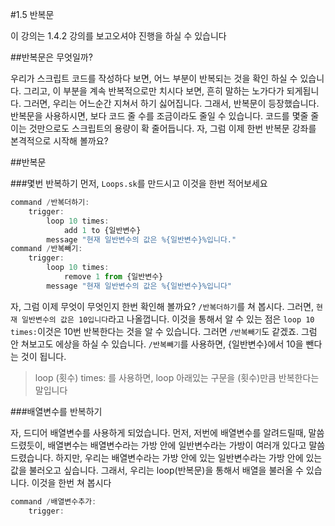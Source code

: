 #1.5 반복문

이 강의는 1.4.2 강의를 보고오셔야 진행을 하실 수 있습니다

##반복문은 무엇일까?

우리가 스크립트 코드를 작성하다 보면, 어느 부분이 반복되는 것을 확인 하실 수 있습니다. 그리고, 이 부분을 계속 반복적으로만 치시다 보면, 흔히 말하는 노가다가 되게됩니다. 그러면, 우리는 어느순간 지쳐서 하기 싫어집니다. 그래서, 반복문이 등장했습니다. 반복문을 사용하시면, 보다 코드 줄 수를 조금이라도 줄일 수 있습니다. 코드를 몇줄 줄이는 것만으로도 스크립트의 용량이 확 줄어듭니다. 자, 그럼 이제 한번 반복문 강좌를 본격적으로 시작해 볼까요?

##반복문

###몇번 반복하기
먼저, `Loops.sk`를 만드시고 이것을 한번 적어보세요
```JavaScript
command /반복더하기:
    trigger:
        loop 10 times:
            add 1 to {일반변수}
        message "현재 일반변수의 값은 %{일반변수}%입니다."
command /반복빼기:
    trigger:
        loop 10 times:
            remove 1 from {일반변수}
        message "현재 일반변수의 값은 %{일반변수}%입니다"
```
자, 그럼 이제 무엇이 무엇인지 한번 확인해 볼까요? `/반복더하기`를 쳐 봅시다. 그러면, `현재 일반변수의 값은 10입니다`라고 나올껍니다. 이것을 통해서 알 수 있는 점은 `loop 10 times:`이것은 10번 반복한다는 것을 알 수 있습니다. 그러면 `/반복빼기`도 같겠죠. 그럼 안 쳐보고도 에상을 하실 수 있습니다. `/반복빼기`를 사용하면, {일반변수}에서 10을 뺀다는 것이 됩니다.

> loop (횟수) times: 를 사용하면, loop 아래있는 구문을 (횟수)만큼 반복한다는 말입니다

###배열변수를 반복하기

자, 드디어 배열변수를 사용하게 되었습니다. 먼저, 저번에 배열변수를 알려드릴때, 말씀 드렸듯이, 배열변수는 배열변수라는 가방 안에 일반변수라는 가방이 여러개 있다고 말씀 드렸습니다. 하지만, 우리는 배열변수라는 가방 안에 있는 일반변수라는 가방 안에 있는 값을 불러오고 싶습니다. 그래서, 우리는 loop(반복문)을 통해서 배열을 불러올 수 있습니다. 이것을 한번 쳐 봅시다
```JavaScript
command /배열변수추가:
    trigger:
        
```